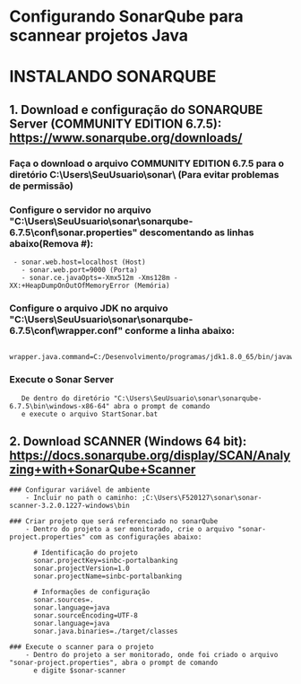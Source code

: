 # Configurando SonarQube para scannear projetos Java

# INSTALANDO SONARQUBE 

## 1. Download e configuração do SONARQUBE Server (COMMUNITY EDITION 6.7.5):  https://www.sonarqube.org/downloads/
   
   ### Faça o download o arquivo COMMUNITY EDITION 6.7.5 para o diretório C:\Users\SeuUsuario\sonar\ (Para evitar problemas de permissão)
   
   ### Configure o servidor no arquivo "C:\Users\SeuUsuario\sonar\sonarqube-6.7.5\conf\sonar.properties" descomentando as linhas abaixo(Remova #):
     - sonar.web.host=localhost (Host)
	   - sonar.web.port=9000 (Porta)
	   - sonar.ce.javaOpts=-Xmx512m -Xms128m -XX:+HeapDumpOnOutOfMemoryError (Memória)
   
   ### Configure o arquivo JDK no arquivo "C:\Users\SeuUsuario\sonar\sonarqube-6.7.5\conf\wrapper.conf" conforme a linha abaixo:
        wrapper.java.command=C:/Desenvolvimento/programas/jdk1.8.0_65/bin/javaw.exe
   
   ### Execute o Sonar Server
       De dentro do diretório "C:\Users\SeuUsuario\sonar\sonarqube-6.7.5\bin\windows-x86-64" abra o prompt de comando 
	   e execute o arquivo StartSonar.bat   
 
   
## 2. Download SCANNER (Windows 64 bit): https://docs.sonarqube.org/display/SCAN/Analyzing+with+SonarQube+Scanner
  
    
	### Configurar variável de ambiente
	    - Incluir no path o caminho: ;C:\Users\F520127\sonar\sonar-scanner-3.2.0.1227-windows\bin
    
	### Criar projeto que será referenciado no sonarQube	
	    - Dentro do projeto a ser monitorado, crie o arquivo "sonar-project.properties" com as configurações abaixo:
		  
          # Identificação do projeto
          sonar.projectKey=sinbc-portalbanking
          sonar.projectVersion=1.0
          sonar.projectName=sinbc-portalbanking

          # Informações de configuração
          sonar.sources=.
          sonar.language=java
          sonar.sourceEncoding=UTF-8
          sonar.language=java
          sonar.java.binaries=./target/classes
			
	### Execute o scanner para o projeto
        - Dentro do projeto a ser monitorado, onde foi criado o arquivo "sonar-project.properties", abra o prompt de comando
          e digite $sonar-scanner
		  
	
